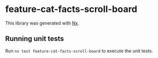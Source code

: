 # feature-cat-facts-scroll-board

This library was generated with [Nx](https://nx.dev).

## Running unit tests

Run `nx test feature-cat-facts-scroll-board` to execute the unit tests.
